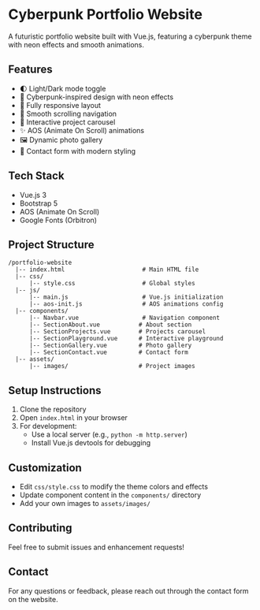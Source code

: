 # Cyberpunk Portfolio Website

A futuristic portfolio website built with Vue.js, featuring a cyberpunk theme with neon effects and smooth animations.

## Features

- 🌓 Light/Dark mode toggle
- 🎨 Cyberpunk-inspired design with neon effects
- 📱 Fully responsive layout
- 🔄 Smooth scrolling navigation
- 🎠 Interactive project carousel
- ✨ AOS (Animate On Scroll) animations
- 🖼️ Dynamic photo gallery
- 📝 Contact form with modern styling

## Tech Stack

- Vue.js 3
- Bootstrap 5
- AOS (Animate On Scroll)
- Google Fonts (Orbitron)

## Project Structure

```
/portfolio-website
  |-- index.html                      # Main HTML file
  |-- css/
      |-- style.css                   # Global styles
  |-- js/
      |-- main.js                     # Vue.js initialization
      |-- aos-init.js                 # AOS animations config
  |-- components/
      |-- Navbar.vue                  # Navigation component
      |-- SectionAbout.vue           # About section
      |-- SectionProjects.vue        # Projects carousel
      |-- SectionPlayground.vue      # Interactive playground
      |-- SectionGallery.vue         # Photo gallery
      |-- SectionContact.vue         # Contact form
  |-- assets/
      |-- images/                    # Project images
```

## Setup Instructions

1. Clone the repository
2. Open `index.html` in your browser
3. For development:
   - Use a local server (e.g., `python -m http.server`)
   - Install Vue.js devtools for debugging

## Customization

- Edit `css/style.css` to modify the theme colors and effects
- Update component content in the `components/` directory
- Add your own images to `assets/images/`

## Contributing

Feel free to submit issues and enhancement requests!

## Contact

For any questions or feedback, please reach out through the contact form on the website.
